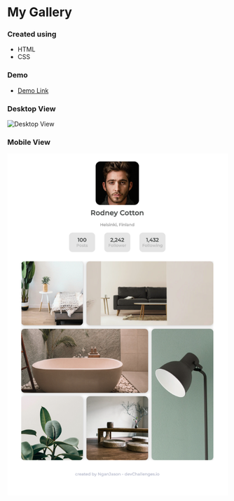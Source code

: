 # My Gallery
### Created using
* HTML
* CSS

### Demo
* [Demo Link](https://nganjason.github.io/My-Gallery/)

### Desktop View
![Desktop View](https://github.com/NganJason/Dev_Challenges_Responsive-Web-Dev/blob/master/3.%20My-Gallery/demo/desktop__view.png)


### Mobile View
![Mobile View](https://github.com/NganJason/Dev_Challenges_Responsive-Web-Dev/blob/master/3.%20My-Gallery/demo/mobile__view.png)
